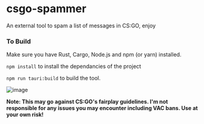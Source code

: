 # csgo-spammer

An external tool to spam a list of messages in CS:GO, enjoy

### To Build
Make sure you have Rust, Cargo, Node.js and npm (or yarn) installed.

`npm install` to install the dependancies of the project

`npm run tauri:build` to build the tool.

![image](https://i.imgur.com/wq3zaxl.png)

**Note: This may go against CS:GO's fairplay guidelines.  I'm not responsible for any issues you may encounter including VAC bans.  Use at your own risk!**
